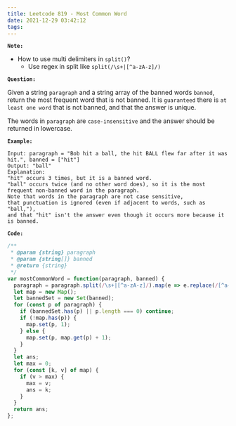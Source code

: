 ```yaml
---
title: Leetcode 819 - Most Common Word
date: 2021-12-29 03:42:12
tags:
---
```

**`Note:`**
- How to use multi delimiters in `split()`?
  - Use regex in split like `split(/\s+|[^a-zA-z]/)` 

**`Question:`**

Given a string `paragraph` and a string array of the banned words `banned`, return the most frequent word that is not banned. It is `guaranteed` there is `at least one word` that is not banned, and that the answer is unique.

The words in `paragraph` are `case-insensitive` and the answer should be returned in lowercase.

**`Example:`**
```
Input: paragraph = "Bob hit a ball, the hit BALL flew far after it was hit.", banned = ["hit"]
Output: "ball"
Explanation: 
"hit" occurs 3 times, but it is a banned word.
"ball" occurs twice (and no other word does), so it is the most frequent non-banned word in the paragraph. 
Note that words in the paragraph are not case sensitive,
that punctuation is ignored (even if adjacent to words, such as "ball,"), 
and that "hit" isn't the answer even though it occurs more because it is banned.
```

**`Code:`**
```javascript
/**
 * @param {string} paragraph
 * @param {string[]} banned
 * @return {string}
 */
var mostCommonWord = function(paragraph, banned) {
  paragraph = paragraph.split(/\s+|[^a-zA-z]/).map(e => e.replace(/[^a-zA-Z]/g, '').toLowerCase());
  let map = new Map();
  let bannedSet = new Set(banned);
  for (const p of paragraph) {
    if (bannedSet.has(p) || p.length === 0) continue;
    if (!map.has(p)) {
      map.set(p, 1);
    } else {
      map.set(p, map.get(p) + 1);
    }
  }
  let ans;
  let max = 0;
  for (const [k, v] of map) {
    if (v > max) {
      max = v;
      ans = k;
    }
  }
  return ans;
};
```